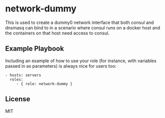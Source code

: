 network-dummy
=============

This is used to create a dummy0 network interface that both
consul and dnsmasq can bind to in a scenario where consul
runs on a docker host and the containers on that host need
access to consul.

Example Playbook
----------------

Including an example of how to use your role (for instance, with variables passed in as parameters) is always nice for users too:

    - hosts: servers
      roles:
         - { role: network-dummy }

License
-------

MIT
